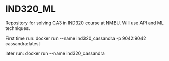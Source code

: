 # IND320_ML
Repository for solving CA3 in IND320 course at NMBU. Will use API and ML techniques.



First time run:
docker run --name ind320_cassandra -p 9042:9042 cassandra:latest

later run:
docker run --name ind320_cassandra